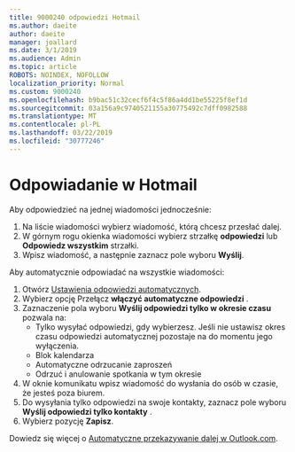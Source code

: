 ```yaml
---
title: 9000240 odpowiedzi Hotmail
ms.author: daeite
author: daeite
manager: joallard
ms.date: 3/1/2019
ms.audience: Admin
ms.topic: article
ROBOTS: NOINDEX, NOFOLLOW
localization_priority: Normal
ms.custom: 9000240
ms.openlocfilehash: b9bac51c32cecf6f4c5f86a4dd1be55225f8ef1d
ms.sourcegitcommit: 03a156a9c9740521155a30775492c7dff0982588
ms.translationtype: MT
ms.contentlocale: pl-PL
ms.lasthandoff: 03/22/2019
ms.locfileid: "30777246"
---
```

# <a name="replying-in-outlookcom"></a>Odpowiadanie w Hotmail

Aby odpowiedzieć na jednej wiadomości jednocześnie:

1. Na liście wiadomości wybierz wiadomość, którą chcesz przesłać dalej.
2. W górnym rogu okienka wiadomości wybierz strzałkę **odpowiedzi** lub **Odpowiedz wszystkim** strzałki.
3. Wpisz wiadomość, a następnie zaznacz pole wyboru **Wyślij**.

Aby automatycznie odpowiadać na wszystkie wiadomości:

1. Otwórz [Ustawienia odpowiedzi automatycznych](https://outlook.live.com/mail/options/mail/automaticReplies/automaticRepliesOption).
2. Wybierz opcję Przełącz **włączyć automatyczne odpowiedzi** .
3. Zaznaczenie pola wyboru **Wyślij odpowiedzi tylko w okresie czasu** pozwala na:
    - Tylko wysyłać odpowiedzi, gdy wybierzesz. Jeśli nie ustawisz okres czasu odpowiedzi automatycznej pozostaje na do momentu jego wyłączenia.
    - Blok kalendarza
    - Automatyczne odrzucanie zaproszeń
    - Odrzuć i anulowanie spotkania w tym okresie
4. W oknie komunikatu wpisz wiadomość do wysłania do osób w czasie, że jesteś poza biurem.
5. Do wysyłania tylko odpowiedzi na swoje kontakty, zaznacz pole wyboru **Wyślij odpowiedzi tylko kontakty** .
6. Wybierz pozycję **Zapisz**.

Dowiedz się więcej o [Automatyczne przekazywanie dalej w Outlook.com](https://support.office.com/article/14614626-9855-48dc-a986-dec81d07b1a0).